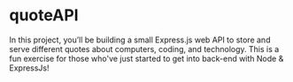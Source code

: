 # quoteAPI

In this project, you’ll be building a small Express.js web API to store and serve different quotes about computers, coding, and technology.
This is a fun exercise for those who've just started to get into back-end with Node & ExpressJs!
